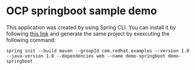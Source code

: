 # OCP springboot sample demo 

This application was created by using Spring CLI. You can install it by following [this link](https://docs.spring.io/spring-boot/docs/current/reference/html/getting-started-installing-spring-boot.html#getting-started-installing-the-cli) and generate the same project by exexcuting the following command:

  ```
  spring init --build maven --groupId com.redhat.examples --version 1.0 --java-version 1.8 --dependencies web --name demo-springboot demo-springboot
  ```
  

